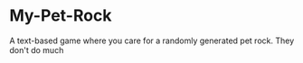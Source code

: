 # My-Pet-Rock
A text-based game where you care for a randomly generated pet rock. They don't do much
